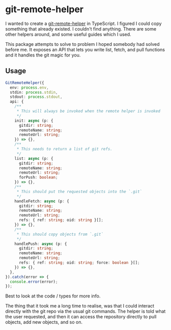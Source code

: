 # git-remote-helper

I wanted to create a
[git-remote-helper](https://git-scm.com/docs/gitremote-helpers) in
TypeScript. I figured I could copy something that already existed. I couldn't
find anything. There are some other helpers around, and some useful guides
which I used.

This package attempts to solve to problem I hoped somebody had solved before
me. It exposes an API that lets you write list, fetch, and pull functions and
it handles the git magic for you.

## Usage

```typescript
GitRemoteHelper({
  env: process.env,
  stdin: process.stdin,
  stdout: process.stdout,
  api: {
    /**
     * This will always be invoked when the remote helper is invoked
     */
    init: async (p: {
      gitdir: string;
      remoteName: string;
      remoteUrl: string;
    }) => {},
    /**
     * This needs to return a list of git refs.
     */
    list: async (p: {
      gitdir: string;
      remoteName: string;
      remoteUrl: string;
      forPush: boolean;
    }) => {},
    /**
     * This should put the requested objects into the `.git`
     */
    handleFetch: async (p: {
      gitdir: string;
      remoteName: string;
      remoteUrl: string;
      refs: { ref: string; oid: string }[];
    }) => {},
    /**
     * This should copy objects from `.git`
     */
    handlePush: async (p: {
      gitdir: string;
      remoteName: string;
      remoteUrl: string;
      refs: { ref: string; oid: string; force: boolean }[];
    }) => {},
  },
}).catch(error => {
  console.error(error);
});
```

Best to look at the code / types for more info.

The thing that it took me a long time to realise, was that I could interact
directly with the git repo via the usual git commands. The helper is told
what the user requested, and then it can access the repository directly to
pull objects, add new objects, and so on.
